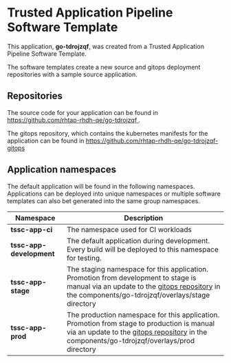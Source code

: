 # Trusted Application Pipeline Software Template

This application, **go-tdrojzqf**, was created from a Trusted Application Pipeline Software Template.

The software templates create a new source and gitops deployment repositories with a sample source application. 

## Repositories

The source code for your application can be found in [https://github.com/rhtap-rhdh-qe/go-tdrojzqf ](https://github.com/rhtap-rhdh-qe/go-tdrojzqf ).
 
The gitops repository, which contains the kubernetes manifests for the application can be found in 
[https://github.com/rhtap-rhdh-qe/go-tdrojzqf-gitops ](https://github.com/rhtap-rhdh-qe/go-tdrojzqf-gitops ) 

## Application namespaces 

The default application will be found in the following namespaces. Applications can be deployed into unique namespaces or multiple software templates can also bet generated into the same group namespaces.  

|  Namespace   |  Description   |  
| -------- | -------- |
| **tssc-app-ci** | The namespace used for CI workloads |
| **tssc-app-development** | The default application during development. Every build will be deployed to this namespace for testing. |
| **tssc-app-stage** | The staging namespace for this application. Promotion from development to stage is manual via an update to the [gitops repository](https://github.com/rhtap-rhdh-qe/go-tdrojzqf-gitops ) in the components/go-tdrojzqf/overlays/stage directory |
| **tssc-app-prod** | The production namespace for this application. Promotion from stage to production is manual via an update to the [gitops repository](https://github.com/rhtap-rhdh-qe/go-tdrojzqf-gitops ) in the components/go-tdrojzqf/overlays/prod directory |